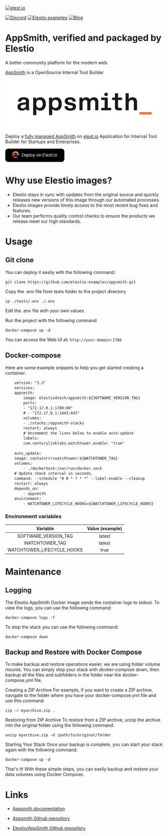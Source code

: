 <a href="https://elest.io">
  <img src="https://elest.io/images/elestio.svg" alt="elest.io" width="150" height="75">
</a>

[![Discord](https://img.shields.io/static/v1.svg?logo=discord&color=f78A38&labelColor=083468&logoColor=ffffff&style=for-the-badge&label=Discord&message=community)](https://discord.gg/4T4JGaMYrD "Get instant assistance and engage in live discussions with both the community and team through our chat feature.")
[![Elestio examples](https://img.shields.io/static/v1.svg?logo=github&color=f78A38&labelColor=083468&logoColor=ffffff&style=for-the-badge&label=github&message=open%20source)](https://github.com/elestio-examples "Access the source code for all our repositories by viewing them.")
[![Blog](https://img.shields.io/static/v1.svg?color=f78A38&labelColor=083468&logoColor=ffffff&style=for-the-badge&label=elest.io&message=Blog)](https://blog.elest.io "Latest news about elestio, open source software, and DevOps techniques.")

# AppSmith, verified and packaged by Elestio

A better community platform for the modern web.

[AppSmith](https://www.appsmith.com/) is a OpenSource Internal Tool Builder

<img src="https://github.com/elestio-examples/appsmith/raw/main/appsmith.png" alt="outline" width="800">

Deploy a <a target="_blank" href="https://elest.io/open-source/castopod">fully managed AppSmith</a> on <a target="_blank" href="https://elest.io/">elest.io</a> Application for Internal Tool Builder for Startups and Enterprises.

[![deploy](https://github.com/elestio-examples/appsmith/raw/main/deploy-on-elestio.png)](https://dash.elest.io/deploy?source=cicd&social=dockerCompose&url=https://github.com/elestio-examples/appsmith)

# Why use Elestio images?

- Elestio stays in sync with updates from the original source and quickly releases new versions of this image through our automated processes.
- Elestio images provide timely access to the most recent bug fixes and features.
- Our team performs quality control checks to ensure the products we release meet our high standards.

# Usage

## Git clone

You can deploy it easily with the following command:

    git clone https://github.com/elestio-examples/appsmith.git

Copy the .env file from tests folder to the project directory

    cp ./tests/.env ./.env

Edit the .env file with your own values.

Run the project with the following command

    docker-compose up -d

You can access the Web UI at: `http://your-domain:1780`

## Docker-compose

Here are some example snippets to help you get started creating a container.

        version: "3.3"
        services:
        appsmith:
            image: elestio4tech/appsmith:${SOFTWARE_VERSION_TAG}
            ports:
            - "172.17.0.1:1780:80"
            # - "172.17.0.1:1443:443"
            volumes:
            - ./stacks:/appsmith-stacks
            restart: always
            # Uncomment the lines below to enable auto-update
            labels:
            com.centurylinklabs.watchtower.enable: "true"

        auto_update:
        image: containrrr/watchtower:${WATCHTOWER_TAG}
        volumes:
            - ./dockerSock:/var/run/docker.sock
        # Update check interval in seconds.
        command: --schedule "0 0 * ? * *" --label-enable --cleanup
        restart: always
        depends_on:
            - appsmith
        environment:
            - WATCHTOWER_LIFECYCLE_HOOKS=${WATCHTOWER_LIFECYCLE_HOOKS}

### Environment variables

|          Variable          | Value (example) |
| :------------------------: | :-------------: |
|    SOFTWARE_VERSION_TAG    |     latest      |
|       WATCHTOWER_TAG       |     latest      |
| WATCHTOWER_LIFECYCLE_HOOKS |      true       |

# Maintenance

## Logging

The Elestio AppSmith Docker image sends the container logs to stdout. To view the logs, you can use the following command:

    docker-compose logs -f

To stop the stack you can use the following command:

    docker-compose down

## Backup and Restore with Docker Compose

To make backup and restore operations easier, we are using folder volume mounts. You can simply stop your stack with docker-compose down, then backup all the files and subfolders in the folder near the docker-compose.yml file.

Creating a ZIP Archive
For example, if you want to create a ZIP archive, navigate to the folder where you have your docker-compose.yml file and use this command:

    zip -r myarchive.zip .

Restoring from ZIP Archive
To restore from a ZIP archive, unzip the archive into the original folder using the following command:

    unzip myarchive.zip -d /path/to/original/folder

Starting Your Stack
Once your backup is complete, you can start your stack again with the following command:

    docker-compose up -d

That's it! With these simple steps, you can easily backup and restore your data volumes using Docker Compose.

# Links

- <a target="_blank" href="https://www.appsmith.com/">Appsmith documentation</a>

- <a target="_blank" href="https://github.com/appsmithorg/appsmith">Appsmith Github repository</a>

- <a target="_blank" href="https://github.com/elestio-examples/appsmith">Elestio/AppSmith Github repository</a>
